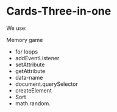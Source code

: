 # Cards-Three-in-one

We use:

Memory game
* for loops
* addEventListener
* setAttribute
* getAttribute
* data-name
* document.querySelector
* createElement
* Sort 
* math.random.
